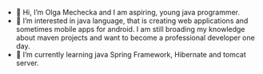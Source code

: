 - 👋 Hi, I’m Olga Mechecka and I am aspiring, young java programmer. 
- 👀 I’m interested in java language, that is creating web applications and sometimes mobile apps for android. 
  I am still broading my knowledge about maven projects and want to become a professional developer one day.
- 🌱 I’m currently learning java Spring Framework, Hibernate and tomcat server. 

